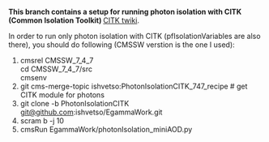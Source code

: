 <b> This branch contains a setup for running photon isolation with CITK (Common Isolation Toolkit) </b> [CITK twiki]. 

In order to run only photon isolation with CITK (pfIsolationVariables are also there), you should do following (CMSSW verstion is the one I used):



1. cmsrel CMSSW_7_4_7 <br />
cd CMSSW_7_4_7/src <br />
cmsenv <br />
2. git cms-merge-topic ishvetso:PhotonIsolationCITK_747_recipe # get CITK module for photons
3. git clone -b PhotonIsolationCITK git@github.com:ishvetso/EgammaWork.git 
4. scram b -j 10
5. cmsRun EgammaWork/photonIsolation_miniAOD.py


[CITK twiki]:https://twiki.cern.ch/twiki/bin/viewauth/CMS/CommonIDAndIsolationFW

